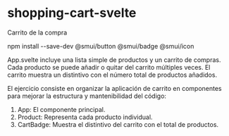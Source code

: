 # shopping-cart-svelte
Carrito de la compra

npm install --save-dev @smui/button @smui/badge @smui/icon

App.svelte incluye una lista simple de productos y un carrito de compras. Cada producto se puede añadir o quitar del carrito múltiples veces. El carrito muestra un distintivo con el número total de productos añadidos.

El ejercicio consiste en organizar la aplicación de carrito en componentes para mejorar la estructura y mantenibilidad del código:
1.	App: El componente principal.
2.	Product: Representa cada producto individual.
3.	CartBadge: Muestra el distintivo del carrito con el total de productos.
